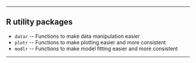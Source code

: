 _______________________________________________________________________________
## R utility packages

- `datar` -- Functions to make data manipulation easier
- `plotr` -- Functions to make plotting easier and more consistent
- `modlr` -- Functions to make model fitting easier and more consistent

_______________________________________________________________________________

